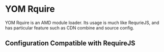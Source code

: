 # YOM Rquire
YOM Rquire is an AMD module loader. Its usage is much like RequrieJS, and has particular feature such as CDN combine and source config.

## Configuration Compatible with RequireJS